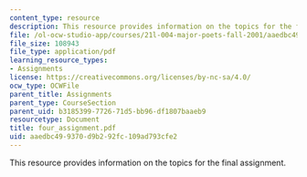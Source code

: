 ```yaml
---
content_type: resource
description: This resource provides information on the topics for the final assignment.
file: /ol-ocw-studio-app/courses/21l-004-major-poets-fall-2001/aaedbc499370d9b292fc109ad793cfe2_four_assignment.pdf
file_size: 108943
file_type: application/pdf
learning_resource_types:
- Assignments
license: https://creativecommons.org/licenses/by-nc-sa/4.0/
ocw_type: OCWFile
parent_title: Assignments
parent_type: CourseSection
parent_uid: b3185399-7726-71d5-bb96-df1807baaeb9
resourcetype: Document
title: four_assignment.pdf
uid: aaedbc49-9370-d9b2-92fc-109ad793cfe2
---
```

This resource provides information on the topics for the final assignment.